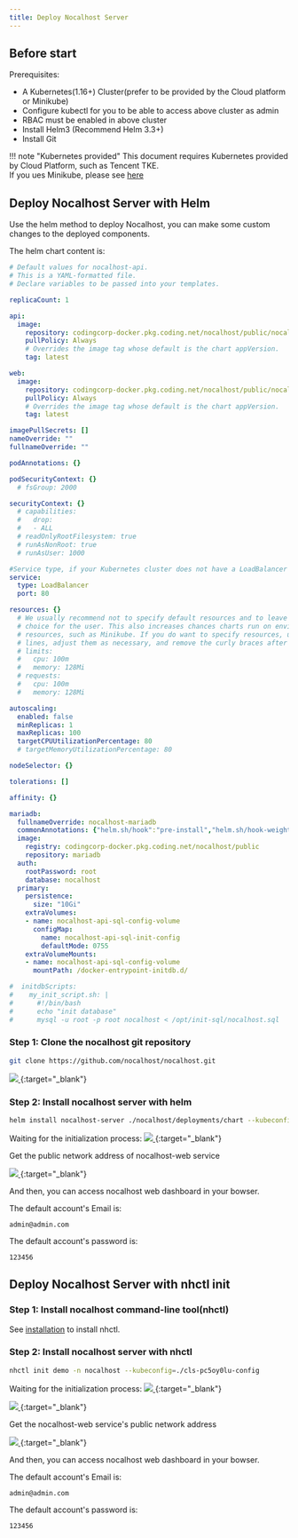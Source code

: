 ```yaml
---
title: Deploy Nocalhost Server
---
```


## Before start

Prerequisites:

- A Kubernetes(1.16+) Cluster(prefer to be provided by the Cloud platform or Minikube)
- Configure kubectl for you to be able to access above cluster as admin
- RBAC must be enabled in above cluster
- Install Helm3 (Recommend Helm 3.3+)
- Install Git


!!! note "Kubernetes provided"
	This document requires Kubernetes provided by Cloud Platform, such as Tencent TKE. <br />
	If you ues Minikube, please see [here](/Tutorials/nocalhost-with-minikube/)

## Deploy Nocalhost Server with Helm

Use the helm method to deploy Nocalhost, you can make some custom changes to the deployed components.

The helm chart content is:

```yaml
# Default values for nocalhost-api.
# This is a YAML-formatted file.
# Declare variables to be passed into your templates.

replicaCount: 1

api:
  image:
    repository: codingcorp-docker.pkg.coding.net/nocalhost/public/nocalhost-api
    pullPolicy: Always
    # Overrides the image tag whose default is the chart appVersion.
    tag: latest

web:
  image:
    repository: codingcorp-docker.pkg.coding.net/nocalhost/public/nocalhost-web
    pullPolicy: Always
    # Overrides the image tag whose default is the chart appVersion.
    tag: latest

imagePullSecrets: []
nameOverride: ""
fullnameOverride: ""

podAnnotations: {}

podSecurityContext: {}
  # fsGroup: 2000

securityContext: {}
  # capabilities:
  #   drop:
  #   - ALL
  # readOnlyRootFilesystem: true
  # runAsNonRoot: true
  # runAsUser: 1000

#Service type, if your Kubernetes cluster does not have a LoadBalancer service, you can change it to a NodePort service
service:
  type: LoadBalancer
  port: 80

resources: {}
  # We usually recommend not to specify default resources and to leave this as a conscious
  # choice for the user. This also increases chances charts run on environments with little
  # resources, such as Minikube. If you do want to specify resources, uncomment the following
  # lines, adjust them as necessary, and remove the curly braces after 'resources:'.
  # limits:
  #   cpu: 100m
  #   memory: 128Mi
  # requests:
  #   cpu: 100m
  #   memory: 128Mi

autoscaling:
  enabled: false
  minReplicas: 1
  maxReplicas: 100
  targetCPUUtilizationPercentage: 80
  # targetMemoryUtilizationPercentage: 80

nodeSelector: {}

tolerations: []

affinity: {}

mariadb:
  fullnameOverride: nocalhost-mariadb
  commonAnnotations: {"helm.sh/hook":"pre-install","helm.sh/hook-weight":"1"}
  image:
    registry: codingcorp-docker.pkg.coding.net/nocalhost/public
    repository: mariadb
  auth:
    rootPassword: root
    database: nocalhost
  primary:
    persistence:
      size: "10Gi"
    extraVolumes:
    - name: nocalhost-api-sql-config-volume
      configMap:
        name: nocalhost-api-sql-init-config
        defaultMode: 0755
    extraVolumeMounts:
    - name: nocalhost-api-sql-config-volume
      mountPath: /docker-entrypoint-initdb.d/

#  initdbScripts:
#    my_init_script.sh: |
#      #!/bin/bash
#      echo "init database"
#      mysql -u root -p root nocalhost < /opt/init-sql/nocalhost.sql

```

### Step 1: Clone the nocalhost git repository

```bash
git clone https://github.com/nocalhost/nocalhost.git
```

[ ![](../assets/images/deployment-1.png) ](../assets/images/deployment-1.png){:target="_blank"}

### Step 2: Install nocalhost server with helm

```bash
helm install nocalhost-server ./nocalhost/deployments/chart --kubeconfig=./cls-pc5oy0lu-config
```

Waiting for the initialization process:
[ ![](../assets/images/deployment-2.png) ](../assets/images/deployment-2.png){:target="_blank"}

Get the public network address of nocalhost-web service

[ ![](../assets/images/deployment-3.png) ](../assets/images/deployment-3.png){:target="_blank"}

And then, you can access nocalhost web dashboard in your bowser.


The default account's Email is:
```
admin@admin.com
```

The default account's password is:
```
123456
```


## Deploy Nocalhost Server with nhctl init


### Step 1: Install nocalhost command-line tool(nhctl)

See [installation](/installation) to install nhctl.

### Step 2: Install nocalhost server with nhctl

```bash
nhctl init demo -n nocalhost --kubeconfig=./cls-pc5oy0lu-config
```

Waiting for the initialization process:
[ ![](../assets/images/deployment-4.png) ](../assets/images/deployment-4.png){:target="_blank"}

[ ![](../assets/images/deployment-5.png) ](../assets/images/deployment-5.png){:target="_blank"}

Get the nocalhost-web service's public network address

[ ![](../assets/images/deployment-3.png) ](../assets/images/deployment-3.png){:target="_blank"}

And then, you can access nocalhost web dashboard in your bowser.

The default account's Email is:
```
admin@admin.com
```

The default account's password is:
```
123456
```



